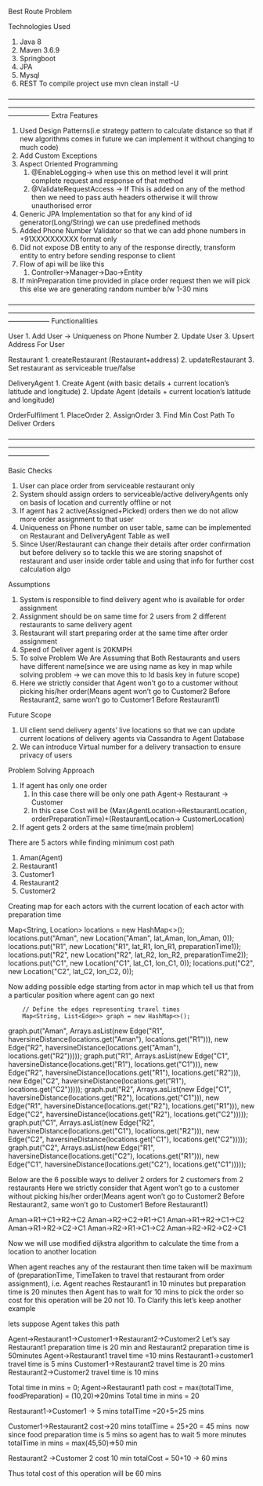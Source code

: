 Best Route Problem

Technologies Used
1. Java 8
2. Maven 3.6.9
3. Springboot
4. JPA
5. Mysql
6. REST
To compile project use mvn clean install -U

——————————————————————————————————————————————————————————————————————————————
Extra Features
1. Used Design Patterns(i.e strategy pattern to calculate distance so that if new algorithms comes in future we can implement it without changing to much code)
2. Add Custom Exceptions
3. Aspect Oriented Programming
    1. @EnableLogging-> when use this on method level it will print complete request and response of that method
    2. @ValidateRequestAccess -> If This is added on any of the method then we need to pass auth headers otherwise it will throw unauthorised error
4. Generic JPA Implementation so that for any kind of id generator(Long/String) we can use predefined methods 
5. Added Phone Number Validator so that we can add phone numbers in +91XXXXXXXXXX format only
6. Did not expose DB entity to any of the response directly, transform entity to entry before sending response to client
7. Flow of api will be like this
    1. Controller->Manager->Dao->Entity
8. If minPreparation time provided in place order request then we will pick this else we are generating random number b/w 1-30 mins


——————————————————————————————————————————————————————————————————————————————
Functionalities

User
    1. Add User -> Uniqueness on Phone Number
    2. Update User
    3. Upsert Address For User

Restaurant
    1. createRestaurant (Restaurant+address)
    2. updateRestaurant
    3. Set restaurant as serviceable true/false

DeliveryAgent
    1. Create Agent (with basic details + current location’s latitude and longitude)
    2. Update Agent (details + current location’s latitude and longitude)

OrderFulfilment
    1. PlaceOrder
    2. AssignOrder
    3. Find Min Cost Path To Deliver Orders

——————————————————————————————————————————————————————————————————————————————

Basic Checks 
1. User can place order from serviceable restaurant only
2. System should assign orders to serviceable/active deliveryAgents only on basis of location and currently offline or not
3. If agent has 2 active(Assigned+Picked) orders then we do not allow more order assignment to that user
4. Uniqueness on Phone number on user table, same can be implemented on Restaurant and DeliveryAgent Table as well
5. Since User/Restaurant can change their details after order confirmation but before delivery so to tackle this we are storing snapshot of restaurant and user inside order table and using that info for further cost calculation algo

 Assumptions
1. System is responsible to find delivery agent who is available for order assignment
2. Assignment should be on same time  for 2 users from 2 different restaurants to same delivery agent
3. Restaurant will start preparing order at the same time after order assignment
4. Speed of Deliver agent is 20KMPH
5. To solve Problem We Are Assuming that Both Restaurants and users have different name(since we are using name as key in map while solving problem -> we can move this to Id basis key in future scope)
6. Here we strictly consider that Agent won’t go to a customer without picking his/her order(Means agent won’t go to Customer2 Before Restaurant2, same won’t go to Customer1 Before Restaurant1)


Future Scope
1. UI client send delivery agents’ live locations so that we can update current locations of delivery agents via Cassandra to Agent Database
2. We can introduce Virtual number for a delivery transaction to ensure privacy of users





Problem Solving Approach
1. If agent has only one order
    1. In this case there will be only one path Agent-> Restaurant -> Customer
    2. In this case Cost will be (Max(AgentLocation->RestaurantLocation, orderPreparationTime)+(RestaurantLocation-> CustomerLocation)
2. If agent gets 2 orders at the same time(main problem)


There are 5 actors while finding minimum cost path
1. Aman(Agent)
2. Restaurant1
3. Customer1
4. Restaurant2
5. Customer2

Creating map for each actors with the current location of each actor with preparation time

Map<String, Location> locations = new HashMap<>();
locations.put("Aman", new Location("Aman", lat_Aman, lon_Aman, 0));
locations.put("R1", new Location("R1", lat_R1, lon_R1, preparationTime1));
locations.put("R2", new Location("R2", lat_R2, lon_R2, preparationTime2));
locations.put("C1", new Location("C1", lat_C1, lon_C1, 0));
locations.put("C2", new Location("C2", lat_C2, lon_C2, 0));

Now adding possible edge starting from actor in map which tell us that from a particular position where agent can go next

        // Define the edges representing travel times
        Map<String, List<Edge>> graph = new HashMap<>();
graph.put("Aman", Arrays.asList(new Edge("R1", haversineDistance(locations.get("Aman"), locations.get("R1"))),
        new Edge("R2", haversineDistance(locations.get("Aman"), locations.get("R2")))));
graph.put("R1", Arrays.asList(new Edge("C1", haversineDistance(locations.get("R1"), locations.get("C1"))),
        new Edge("R2", haversineDistance(locations.get("R1"), locations.get("R2"))),
        new Edge("C2", haversineDistance(locations.get("R1"), locations.get("C2")))));
graph.put("R2", Arrays.asList(new Edge("C1", haversineDistance(locations.get("R2"), locations.get("C1"))),
        new Edge("R1", haversineDistance(locations.get("R2"), locations.get("R1"))),
        new Edge("C2", haversineDistance(locations.get("R2"), locations.get("C2")))));
graph.put("C1", Arrays.asList(new Edge("R2", haversineDistance(locations.get("C1"), locations.get("R2"))),
        new Edge("C2", haversineDistance(locations.get("C1"), locations.get("C2")))));
graph.put("C2", Arrays.asList(new Edge("R1", haversineDistance(locations.get("C2"), locations.get("R1"))),
        new Edge("C1", haversineDistance(locations.get("C2"), locations.get("C1")))));




Below are the 6 possible ways to deliver 2 orders for 2 customers from 2 restaurants 
Here we strictly consider that Agent won’t go to a customer without picking his/her order(Means agent won’t go to Customer2 Before Restaurant2, same won’t go to Customer1 Before Restaurant1)

Aman->R1->C1->R2->C2
Aman->R2->C2->R1->C1
Aman->R1->R2->C1->C2
Aman->R1->R2->C2->C1
Aman->R2->R1->C1->C2
Aman->R2->R2->C2->C1

Now we will use modified dijkstra algorithm to calculate the time from a location to another location

When agent reaches any of the restaurant then time taken will be maximum of (preparationTime, TimeTaken to travel that restaurant from order assignment), i.e. Agent reaches Restaurant1 in 10 minutes but preparation time is 20 minutes then Agent has to wait for 10 mins to pick the order so cost for this operation will be 20 not 10.
To Clarify this let’s keep another example

lets suppose Agent takes this path

Agent->Restaurant1->Customer1->Restaurant2->Customer2
Let’s say Restaurant1 preparation time is 20 min and Restaurant2 preparation time is 50minutes
Agent->Restaurant1 travel time =10 mins
Restaurant1->customer1 travel time is 5 mins
Customer1->Restaurant2 travel time is 20 mins
Restaurant2->Customer2 travel time is 10 mins



Total time in mins = 0;
Agent->Restaurant1 path cost = max(totalTime, foodPreparation) = (10,20)=>20mins
Total time in mins = 20

Restaurant1->Customer1 -> 5 mins
totalTime =20+5=25 mins

Customer1->Restaurant2  cost->20 mins
totalTime = 25+20 = 45 mins  now since food preparation time is 5 mins so agent has to wait 5 more minutes
totalTime in mins = max(45,50)=>50 min

Restaurant2 ->Customer 2 cost 10 min
totalCost = 50+10 -> 60 mins 

Thus total cost of this operation will be 60 mins




